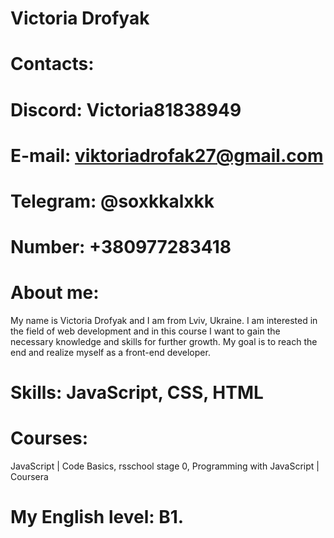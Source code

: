 # Victoria Drofyak
# Contacts:
# Discord: Victoria81838949
# E-mail: viktoriadrofak27@gmail.com
# Telegram: @soxkkalxkk
# Number: +380977283418
# About me:
My name is Victoria Drofyak and I am from Lviv, Ukraine. 
I am interested in the field of web development and 
in this course I want to gain the necessary knowledge 
and skills for further growth. My goal is to reach the 
end and realize myself as a front-end developer.
# Skills: JavaScript, CSS, HTML
# Courses:
JavaScript | Code Basics, rsschool stage 0, Programming with JavaScript | Coursera
# My English level: B1.
